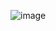 ![image](https://user-images.githubusercontent.com/46073282/132999197-9f3daa85-ff75-42ed-96b0-32de73892bf9.png)
